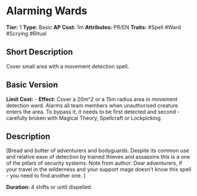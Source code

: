 # Alarming Wards

**Tier:** 1
**Type:** Basic
**AP Cost:** 1m
**Attributes:** PR/EN
**Traits:** #Spell #Ward #Scrying #Ritual 

## Short Description
Cover small area with a movement detection spell.

## Basic Version
**Limit Cost:** -
**Effect:** Cover a 20m^2  or a 15m radius area in movement detection ward.
Alarms all team members when unauthorised creature enters the area. To bypass it, it needs to be first detected and second - carefully broken with Magical Theory, Spellcraft or Lockpicking.

## Description
[Bread and butter of adventurers and bodyguards. Despite its common use and relative ease of detection by trained thieves and assassins this is a one of the pillars of security systems. Note from author: Dear adventurers, if your travel in the wilderness and your support mage doesn't know this spell - you need to find another one. ]

**Duration:** 4 shifts or until dispelled
